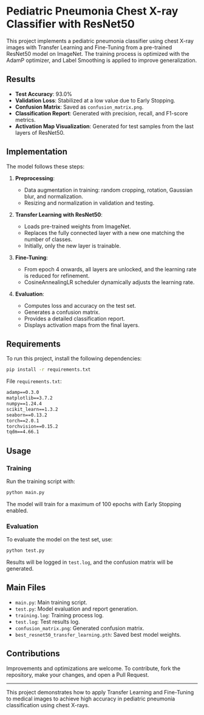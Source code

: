 # Pediatric Pneumonia Chest X-ray Classifier with ResNet50

This project implements a pediatric pneumonia classifier using chest X-ray images with Transfer Learning and Fine-Tuning from a pre-trained ResNet50 model on ImageNet. The training process is optimized with the AdamP optimizer, and Label Smoothing is applied to improve generalization.

## Results

- **Test Accuracy**: 93.0%
- **Validation Loss**: Stabilized at a low value due to Early Stopping.
- **Confusion Matrix**: Saved as `confusion_matrix.png`.
- **Classification Report**: Generated with precision, recall, and F1-score metrics.
- **Activation Map Visualization**: Generated for test samples from the last layers of ResNet50.

## Implementation

The model follows these steps:

1. **Preprocessing**:
   - Data augmentation in training: random cropping, rotation, Gaussian blur, and normalization.
   - Resizing and normalization in validation and testing.

2. **Transfer Learning with ResNet50**:
   - Loads pre-trained weights from ImageNet.
   - Replaces the fully connected layer with a new one matching the number of classes.
   - Initially, only the new layer is trainable.

3. **Fine-Tuning**:
   - From epoch 4 onwards, all layers are unlocked, and the learning rate is reduced for refinement.
   - CosineAnnealingLR scheduler dynamically adjusts the learning rate.

4. **Evaluation**:
   - Computes loss and accuracy on the test set.
   - Generates a confusion matrix.
   - Provides a detailed classification report.
   - Displays activation maps from the final layers.

## Requirements

To run this project, install the following dependencies:

```bash
pip install -r requirements.txt
```

File `requirements.txt`:
```txt
adamp==0.3.0
matplotlib==3.7.2
numpy==1.24.4
scikit_learn==1.3.2
seaborn==0.13.2
torch==2.0.1
torchvision==0.15.2
tqdm==4.66.1
```

## Usage

### Training
Run the training script with:
```bash
python main.py
```
The model will train for a maximum of 100 epochs with Early Stopping enabled.

### Evaluation
To evaluate the model on the test set, use:
```bash
python test.py
```
Results will be logged in `test.log`, and the confusion matrix will be generated.

## Main Files

- `main.py`: Main training script.
- `test.py`: Model evaluation and report generation.
- `training.log`: Training process log.
- `test.log`: Test results log.
- `confusion_matrix.png`: Generated confusion matrix.
- `best_resnet50_transfer_learning.pth`: Saved best model weights.

## Contributions
Improvements and optimizations are welcome. To contribute, fork the repository, make your changes, and open a Pull Request.

---

This project demonstrates how to apply Transfer Learning and Fine-Tuning to medical images to achieve high accuracy in pediatric pneumonia classification using chest X-rays.

